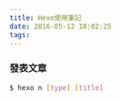 ```yaml
---
title: Hexo使用筆記
date: 2016-05-12 18:02:25
tags:
---
```


### 發表文章

``` bash
$ hexo n [type] [title]
```